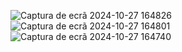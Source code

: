 ![Captura de ecrã 2024-10-27 164826](https://github.com/user-attachments/assets/aa983c2b-e4c6-40a1-b404-77371bd69bc7)
![Captura de ecrã 2024-10-27 164801](https://github.com/user-attachments/assets/a03bb812-4acd-44f6-81b8-2589314ac7ae)
![Captura de ecrã 2024-10-27 164740](https://github.com/user-attachments/assets/5259945c-ec91-41aa-958f-33111b3be471)
